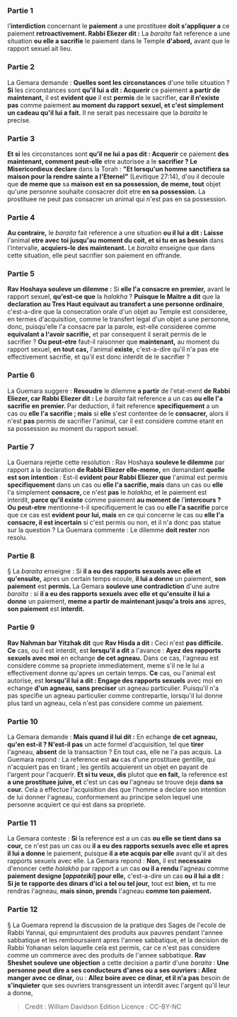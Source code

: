 
### Partie 1
l'<b>interdiction</b> concernant le <b>paiement</b> a une prostituee <b>doit s'appliquer a</b> ce paiement <b>retroactivement. Rabbi Eliezer dit :</b> La <i>baraita</i> fait reference a une situation <b>ou elle a sacrifie</b> le paiement dans le Temple <b>d'abord,</b> avant que le rapport sexuel ait lieu.

### Partie 2
La Gemara demande : <b>Quelles sont les circonstances</b> d'une telle situation ? <b>Si</b> les circonstances sont <b>qu'il lui a dit : Acquerir</b> ce paiement <b>a partir de maintenant,</b> il est <b>evident que</b> il est <b>permis</b> de le sacrifier, <b>car il n'existe pas</b> comme paiement <b>au moment du rapport sexuel, et c'est simplement un cadeau qu'il lui a fait.</b> Il ne serait pas necessaire que la <i>baraita</i> le precise.

### Partie 3
<b>Et si</b> les circonstances sont <b>qu'il ne lui a pas dit : Acquerir</b> ce paiement <b>des maintenant, comment peut-elle</b> etre autorisee a le <b>sacrifier ? Le Misericordieux declare</b> dans la Torah : <b>"Et lorsqu'un homme sanctifiera sa maison pour la rendre sainte a l'Eternel"</b> (Levitique 27:14), d'ou il decoule que <b>de meme que</b> sa <b>maison est en sa possession, de meme, tout</b> objet qu'une personne souhaite consacrer doit etre <b>en sa possession.</b> La prostituee ne peut pas consacrer un animal qui n'est pas en sa possession.

### Partie 4
<b>Au contraire,</b> le <i>baraita</i> fait reference a une situation <b>ou il lui a dit : Laisse</b> l'animal <b>etre avec toi jusqu'au moment du coit, et si tu en as besoin</b> dans l'intervalle, <b>acquiers-le</b> <b>des maintenant.</b> Le <i>baraita</i> enseigne que dans cette situation, elle peut sacrifier son paiement en offrande.

### Partie 5
<b>Rav Hoshaya souleve un dilemme :</b> Si <b>elle l'a consacre en premier,</b> avant le rapport sexuel, <b>qu'est-ce que</b> la <i>halakha</i> ? <b>Puisque le Maitre a dit</b> que la <b>declaration au Tres Haut equivaut au transfert a une personne ordinaire</b>, c'est-a-dire que la consecration orale d'un objet au Temple est consideree, en termes d'acquisition, comme le transfert legal d'un objet a une personne, donc, puisqu'elle l'a consacre par la parole, est-elle consideree comme <b>equivalant a l'avoir sacrifie,</b> et par consequent il serait permis de le sacrifier ? <b>Ou peut-etre</b> faut-il raisonner que <b>maintenant,</b> au moment du rapport sexuel, <b>en tout cas,</b> l'animal <b>existe,</b> c'est-a-dire qu'il n'a pas ete effectivement sacrifie, et qu'il est donc interdit de le sacrifier ?

### Partie 6
La Guemara suggere : <b>Resoudre</b> le dilemme <b>a partir</b> de l'etat-ment <b>de Rabbi Eliezer, car Rabbi Eliezer dit :</b> Le <i>baraita</i> fait reference a un cas <b>ou elle l'a sacrifie en premier. </b> Par deduction, il fait reference <b>specifiquement</b> a un cas ou <b>elle l'a sacrifie ; mais</b> si <b>elle</b> s'est contentee de le <b>consacrer,</b> alors il n'est <b>pas</b> permis de sacrifier l'animal, car il est considere comme etant en sa possession au moment du rapport sexuel.

### Partie 7
La Guemara rejette cette resolution : Rav Hoshaya <b>souleve le dilemme</b> par rapport a la declaration <b>de Rabbi Eliezer elle-meme,</b> en demandant <b>quelle est son intention</b> : Est-il <b>evident pour Rabbi Eliezer que</b> l'animal est permis <b>specifiquement</b> dans un cas ou <b>elle l'a sacrifie, mais</b> dans un cas ou <b>elle</b> l'a simplement <b>consacre, </b> ce n'est <b>pas</b> le <i>halakha</i>, et le paiement est interdit, <b>parce qu'il existe</b> comme paiement <b>au moment de</b> l'<b>intercours ? Ou peut-etre</b> mentionne-t-il specifiquement le cas ou <b>elle l'a sacrifie</b> parce que ce cas est <b>evident pour lui, mais</b> en ce qui concerne le cas ou <b>elle l'a consacre, il est incertain</b> si c'est permis ou non, et il n'a donc pas statue sur la question ? La Guemara commente : Le dilemme <b>doit rester</b> non resolu.

### Partie 8
§ La <i>baraita</i> enseigne : Si <b>il a eu des rapports sexuels avec elle et qu'ensuite,</b> apres un certain temps ecoule, <b>il lui a donne</b> un paiement, <b>son paiement</b> est <b>permis. </b> La Gemara <b>souleve une contradiction</b> d'une autre <i>baraita</i> : si <b>il a eu des rapports sexuels avec elle et qu'ensuite il lui a donne</b> un paiement, <b>meme a partir de maintenant jusqu'a trois ans</b> apres, <b>son paiement</b> est <b>interdit.</b>

### Partie 9
<b>Rav Nahman bar Yitzhak dit</b> que <b>Rav Hisda a dit :</b> Ceci n'est <b>pas difficile. Ce</b> cas, ou il est interdit, est <b>lorsqu'il a dit</b> a l'avance : <b>Ayez des rapports sexuels avec moi</b> en echange <b>de cet agneau.</b> Dans ce cas, l'agneau est considere comme sa propriete immediatement, meme s'il ne le lui a effectivement donne qu'apres un certain temps. <b>Ce</b> cas, ou l'animal est autorise, est <b>lorsqu'il lui a dit : Engage des rapports sexuels</b> avec moi en echange <b>d'un agneau, sans preciser</b> un agneau particulier. Puisqu'il n'a pas specifie un agneau particulier comme contrepartie, lorsqu'il lui donne plus tard un agneau, cela n'est pas considere comme un paiement.

### Partie 10
La Gemara demande : <b>Mais quand il lui dit :</b> En echange <b>de cet agneau, qu'en est-il ? N'est-il pas</b> un acte formel d'acquisition, tel que <b>tirer</b> l'agneau, <b>absent</b> de la transaction ? En tout cas, elle ne l'a pas acquis. La Guemara repond : La reference est <b>au</b> cas d'une prostituee gentille, qui n'acquiert pas en tirant ;</b> les gentils acquierent un objet en payant de l'argent pour l'acquerir. <b>Et si tu veux, dis</b> plutot que <b>en fait,</b> la reference est <b>a une prostituee juive, et</b> c'est un cas <b>ou</b> l'agneau se trouve deja <b>dans sa cour.</b> Cela a effectue l'acquisition des que l'homme a declare son intention de lui donner l'agneau, conformement au principe selon lequel une personne acquiert ce qui est dans sa propriete.

### Partie 11
La Gemara conteste : <b>Si</b> la reference est a un cas <b>ou elle se tient dans sa cour,</b> ce n'est pas un cas ou <b>il a eu des rapports sexuels avec elle et apres il lui a donne</b> le paiement, puisque <b>il a ete acquis par elle</b> avant qu'il ait des rapports sexuels avec elle. La Gemara repond : <b>Non,</b> il est <b>necessaire</b> d'enoncer cette <i>halakha</i> par rapport a un cas <b>ou il a rendu</b> l'agneau comme <b>paiement designe [<i>appoteiki</i>] pour elle,</b> c'est-a-dire un cas <b>ou il lui a dit : Si je te rapporte des dinars d'ici a tel ou tel jour,</b> tout est <b>bien,</b> et tu me rendras l'agneau, <b>mais sinon, prends</b> l'agneau <b>comme ton paiement.</b>

### Partie 12
§ La Guemara reprend la discussion de la pratique des Sages de l'ecole de Rabbi Yannai, qui empruntaient des produits aux pauvres pendant l'annee sabbatique et les remboursaient apres l'annee sabbatique, et la decision de Rabbi Yohanan selon laquelle cela est permis, car ce n'est pas considere comme un commerce avec des produits de l'annee sabbatique. <b>Rav Sheshet souleve une objection</b> a cette decision a partir d'une <i>baraita</i> : <b>Une personne peut dire a ses conducteurs d'anes ou a ses ouvriers : Allez manger avec ce dinar,</b> ou : <b>Allez boire avec ce dinar, et il n'a pas</b> besoin de <b>s'inquieter</b> que ses ouvriers transgressent un interdit avec l'argent qu'il leur a donne,

>Credit : William Davidson Edition
>Licence : CC-BY-NC